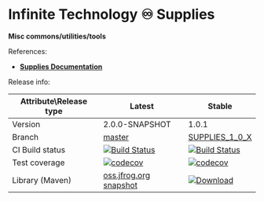 # Infinite Technology ♾ Supplies

**Misc commons/utilities/tools**

References:
* [**Supplies Documentation**](https://github.com/INFINITE-TECHNOLOGY/SUPPLIES/wiki)

Release info:

|Attribute\Release type|Latest|Stable|
|----------------------|------|------|
|Version|2.0.0-SNAPSHOT|1.0.1|
|Branch|[master](https://github.com/INFINITE-TECHNOLOGY/SUPPLIES)|[SUPPLIES_1_0_X](https://github.com/INFINITE-TECHNOLOGY/SUPPLIES/tree/SUPPLIES_1_0_X)|
|CI Build status|[![Build Status](https://travis-ci.com/INFINITE-TECHNOLOGY/SUPPLIES.svg?branch=master)](https://travis-ci.com/INFINITE-TECHNOLOGY/SUPPLIES)|[![Build Status](https://travis-ci.com/INFINITE-TECHNOLOGY/SUPPLIES.svg?branch=SUPPLIES_1_0_X)](https://travis-ci.com/INFINITE-TECHNOLOGY/SUPPLIES)|
|Test coverage|[![codecov](https://codecov.io/gh/INFINITE-TECHNOLOGY/SUPPLIES/branch/master/graphs/badge.svg)](https://codecov.io/gh/INFINITE-TECHNOLOGY/SUPPLIES/branch/master/graphs)|[![codecov](https://codecov.io/gh/INFINITE-TECHNOLOGY/SUPPLIES/branch/SUPPLIES_1_0_X/graphs/badge.svg)](https://codecov.io/gh/INFINITE-TECHNOLOGY/SUPPLIES/branch/SUPPLIES_1_0_X/graphs)|
|Library (Maven)|[oss.jfrog.org snapshot](https://oss.jfrog.org/artifactory/webapp/#/artifacts/browse/tree/General/oss-snapshot-local/io/infinite/supplies/2.0.0-SNAPSHOT)|[ ![Download](https://api.bintray.com/packages/infinite-technology/m2/supplies/images/download.svg) ](https://bintray.com/infinite-technology/m2/supplies/_latestVersion)|
